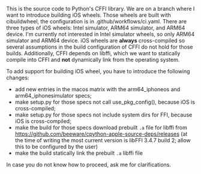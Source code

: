 This is the source code to Python's CFFI library. We are on a branch where I want to introduce building iOS wheels. Those wheels are built with cibuildwheel, the configuration is in .github/workflows/ci.yaml. There are three types of iOS wheels: Intel simulator, ARM64 simulator, and ARM64 device. I'm currently not interested in Intel simulator wheels, so only ARM64 simulator and ARM64 device. iOS wheels are **always** cross-compiled so several assumptions in the build configuration of CFFI do not hold for those builds. Additionally, CFFI depends on libffi, which we want to statically compile into CFFI and **not** dynamically link from the operating system.

To add support for building iOS wheel, you have to introduce the following changes:

- add new entries in the macos matrix with the arm64_iphoneos and arm64_iphonesimulator specs;
- make setup.py for those specs not call use_pkg_config(), because iOS is cross-compiled;
- make setup.py for those specs not include system dirs for FFI, because iOS is cross-compiled;
- make the build for those specs download prebuilt `.a` file for libffi from https://github.com/beeware/cpython-apple-source-deps/releases (at the time of writing the most current version is libFFI 3.4.7 build 2; allow this to be configured by the user)
- make the build statically link the prebuilt `.a` libffi file

In case you do not know how to proceed, ask me for clarifications.
